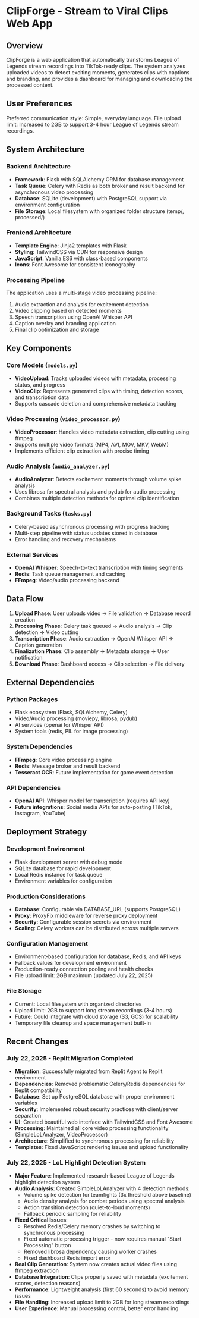 # ClipForge - Stream to Viral Clips Web App

## Overview

ClipForge is a web application that automatically transforms League of Legends stream recordings into TikTok-ready clips. The system analyzes uploaded videos to detect exciting moments, generates clips with captions and branding, and provides a dashboard for managing and downloading the processed content.

## User Preferences

Preferred communication style: Simple, everyday language.
File upload limit: Increased to 2GB to support 3-4 hour League of Legends stream recordings.

## System Architecture

### Backend Architecture
- **Framework**: Flask with SQLAlchemy ORM for database management
- **Task Queue**: Celery with Redis as both broker and result backend for asynchronous video processing
- **Database**: SQLite (development) with PostgreSQL support via environment configuration
- **File Storage**: Local filesystem with organized folder structure (temp/, processed/)

### Frontend Architecture
- **Template Engine**: Jinja2 templates with Flask
- **Styling**: TailwindCSS via CDN for responsive design
- **JavaScript**: Vanilla ES6 with class-based components
- **Icons**: Font Awesome for consistent iconography

### Processing Pipeline
The application uses a multi-stage video processing pipeline:
1. Audio extraction and analysis for excitement detection
2. Video clipping based on detected moments
3. Speech transcription using OpenAI Whisper API
4. Caption overlay and branding application
5. Final clip optimization and storage

## Key Components

### Core Models (`models.py`)
- **VideoUpload**: Tracks uploaded videos with metadata, processing status, and progress
- **VideoClip**: Represents generated clips with timing, detection scores, and transcription data
- Supports cascade deletion and comprehensive metadata tracking

### Video Processing (`video_processor.py`)
- **VideoProcessor**: Handles video metadata extraction, clip cutting using ffmpeg
- Supports multiple video formats (MP4, AVI, MOV, MKV, WebM)
- Implements efficient clip extraction with precise timing

### Audio Analysis (`audio_analyzer.py`)
- **AudioAnalyzer**: Detects excitement moments through volume spike analysis
- Uses librosa for spectral analysis and pydub for audio processing
- Combines multiple detection methods for optimal clip identification

### Background Tasks (`tasks.py`)
- Celery-based asynchronous processing with progress tracking
- Multi-step pipeline with status updates stored in database
- Error handling and recovery mechanisms

### External Services
- **OpenAI Whisper**: Speech-to-text transcription with timing segments
- **Redis**: Task queue management and caching
- **FFmpeg**: Video/audio processing backend

## Data Flow

1. **Upload Phase**: User uploads video → File validation → Database record creation
2. **Processing Phase**: Celery task queued → Audio analysis → Clip detection → Video cutting
3. **Transcription Phase**: Audio extraction → OpenAI Whisper API → Caption generation
4. **Finalization Phase**: Clip assembly → Metadata storage → User notification
5. **Download Phase**: Dashboard access → Clip selection → File delivery

## External Dependencies

### Python Packages
- Flask ecosystem (Flask, SQLAlchemy, Celery)
- Video/Audio processing (moviepy, librosa, pydub)
- AI services (openai for Whisper API)
- System tools (redis, PIL for image processing)

### System Dependencies
- **FFmpeg**: Core video processing engine
- **Redis**: Message broker and result backend
- **Tesseract OCR**: Future implementation for game event detection

### API Dependencies
- **OpenAI API**: Whisper model for transcription (requires API key)
- **Future integrations**: Social media APIs for auto-posting (TikTok, Instagram, YouTube)

## Deployment Strategy

### Development Environment
- Flask development server with debug mode
- SQLite database for rapid development
- Local Redis instance for task queue
- Environment variables for configuration

### Production Considerations
- **Database**: Configurable via DATABASE_URL (supports PostgreSQL)
- **Proxy**: ProxyFix middleware for reverse proxy deployment
- **Security**: Configurable session secrets via environment
- **Scaling**: Celery workers can be distributed across multiple servers

### Configuration Management
- Environment-based configuration for database, Redis, and API keys
- Fallback values for development environment
- Production-ready connection pooling and health checks
- File upload limit: 2GB maximum (updated July 22, 2025)

### File Storage
- Current: Local filesystem with organized directories
- Upload limit: 2GB to support long stream recordings (3-4 hours)
- Future: Could integrate with cloud storage (S3, GCS) for scalability
- Temporary file cleanup and space management built-in

## Recent Changes

### July 22, 2025 - Replit Migration Completed
- **Migration**: Successfully migrated from Replit Agent to Replit environment
- **Dependencies**: Removed problematic Celery/Redis dependencies for Replit compatibility
- **Database**: Set up PostgreSQL database with proper environment variables
- **Security**: Implemented robust security practices with client/server separation
- **UI**: Created beautiful web interface with TailwindCSS and Font Awesome
- **Processing**: Maintained all core video processing functionality (SimpleLoLAnalyzer, VideoProcessor)
- **Architecture**: Simplified to synchronous processing for reliability
- **Templates**: Fixed JavaScript rendering issues and upload functionality

### July 22, 2025 - LoL Highlight Detection System
- **Major Feature**: Implemented research-based League of Legends highlight detection system
- **Audio Analysis**: Created SimpleLoLAnalyzer with 4 detection methods:
  - Volume spike detection for teamfights (3x threshold above baseline)
  - Audio density analysis for combat periods using spectral analysis
  - Action transition detection (quiet-to-loud moments)
  - Fallback periodic sampling for reliability
- **Fixed Critical Issues**:
  - Resolved Redis/Celery memory crashes by switching to synchronous processing
  - Fixed automatic processing trigger - now requires manual "Start Processing" button
  - Removed librosa dependency causing worker crashes
  - Fixed dashboard Redis import error
- **Real Clip Generation**: System now creates actual video files using ffmpeg extraction
- **Database Integration**: Clips properly saved with metadata (excitement scores, detection reasons)
- **Performance**: Lightweight analysis (first 60 seconds) to avoid memory issues
- **File Handling**: Increased upload limit to 2GB for long stream recordings
- **User Experience**: Manual processing control, better error handling